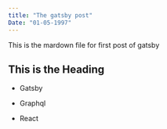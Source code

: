 ```yaml
---
title: "The gatsby post"
Date: "01-05-1997"
---
```


This is the mardown file for first post of gatsby

## This is the Heading

- Gatsby

- Graphql

- React